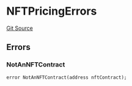 # NFTPricingErrors
[Git Source](https://github.com/thrackle-io/rules-engine/blob/f3baf971c7cb5a9708b7ed14723c3823c9ae4656/src/common/IErrors.sol)


## Errors
### NotAnNFTContract

```solidity
error NotAnNFTContract(address nftContract);
```


